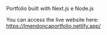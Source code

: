 Portfolio built with Next.js e Node.js

You can access the live website here: https://lmendoncaportfolio.netlify.app/

